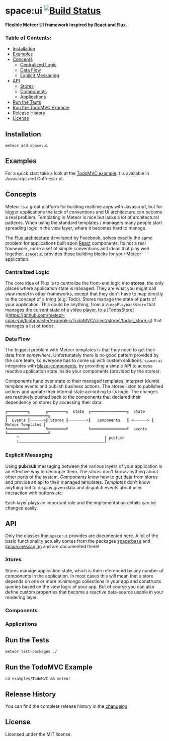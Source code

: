# space:ui [![Build Status](https://travis-ci.org/meteor-space/ui.svg?branch=master)](https://travis-ci.org/meteor-space/ui)

**Flexible Meteor UI framework inspired by [React](http://facebook.github.io/react/)
and [Flux](http://facebook.github.io/flux/docs/overview.html).**

### Table of Contents:
* [Installation](#installation)
* [Examples](#examples)
* [Concepts](#concepts)
  * [Centralized Logic](#centralized-logic)
  * [Data Flow](#data-flow)
  * [Explicit Messaging](#explicit-messaging)
* [API](#documentation)
  * [Stores](#stores)
  * [Components](#components)
  * [Applications](#applications)
* [Run the Tests](#run-the-tests)
* [Run the TodoMVC Example](#run-the-todomvc-example)
* [Release History](#release-history)
* [License](#license)

## Installation
`meteor add space:ui`

## Examples
For a quick start take a look at the [TodoMVC example](https://github.com/meteor-space/ui/tree/master/examples/)
It is available in Javascript and Coffeescript.

## Concepts
Meteor is a great platform for building realtime apps with Javascript, but for bigger applications the lack of conventions and UI architecture can become a real problem. Templating in Meteor is nice but lacks a lot of architectural patterns. When using the standard templates / managers many people start spreading logic in the view layer, where it becomes hard to manage.

The [Flux architecture](http://facebook.github.io/flux/docs/overview.html) developed by Facebook, solves exactly the same problem for applications built apon [React](http://facebook.github.io/react/) components. Its not a real framework,
more a set of simple conventions and ideas that play well together. `space:ui`
provides these building blocks for your Meteor application.

### Centralized Logic
The core idea of Flux is to centralize the front-end logic into **stores**, the only places where application state is managed. They are what you might call *view model* in other frameworks, except that they don't have to map directly to the concept of a *thing* (e.g: Todo). Stores manage the state of parts of your application. This could be anything, from a `VideoPlaybackStore` that manages the current state of a video player, to a [TodosStore]((https://github.com/meteor-space/ui/blob/master/examples/TodoMVC/client/stores/todos_store.js) that manages a list of todos.

### Data Flow
The biggest problem with Meteor templates is that they need to get their data
from *somewhere*. Unfortunately there is no good pattern provided by the core
team, so everyone has to come up with custom solutions. `space:ui` integrates
with [blaze-components](https://github.com/peerlibrary/meteor-blaze-components),
by providing a simple API to access reactive application state inside your
components (provided by the stores).

Components hand over state to their managed templates, interpret (dumb) template
events and publish business actions. The stores listen to published actions and
update their internal state according to its logic. The changes are reactively
pushed back to the components that declared their dependency on stores by accessing
their data:

```
╔═════════╗       ╔════════╗  state  ╔════════════════╗  state   ╔══════════════════╗
║  Events ║──────>║ Stores ║────────>║   Components   ║ <──────> ║ Meteor Templates ║
╚═════════╝       ╚════════╝         ╚════════════════╝  events  ╚══════════════════╝
     ^                                      │ publish
     └──────────────────────────────────────┘

```

### Explicit Messaging
Using **pub/sub** messaging between the various layers of your application is an
effective way to decouple them. The *stores* don't know anything about other
parts of the system. *Components* know how to get data from stores and provide
an api to their managed templates. *Templates* don't know anything but to display
given data and dispatch events about user interaction with buttons etc.

Each layer plays an important role and the implementation details can be changed easily.

## API
Only the classes that `space:ui` provides are documented here.
A lot of the basic functionality actually comes from the packages [space:base](https://github.com/meteor-space/base) and [space:messaging](https://github.com/meteor-space/messaging) and are documented there!

### Stores
Stores manage application state, which is then referenced by any number of
components in the application. In most cases this will mean that a store depends
on one or more minimongo collections in your app and constructs queries based
on the view logic of your app. But of course you can also define custom properties
that become a reactive data-source usable in your rendering layer.

### Components

### Applications

## Run the Tests
`meteor test-packages ./`

## Run the TodoMVC Example
`cd examples/TodoMVC && meteor`

## Release History
You can find the complete release history in the [changelog](https://github.com/meteor-space/ui/blob/master/CHANGELOG.md)

## License
Licensed under the MIT license.
